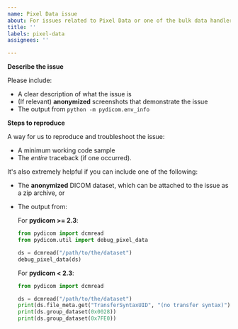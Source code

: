 ```yaml
---
name: Pixel Data issue
about: For issues related to Pixel Data or one of the bulk data handlers
title: ''
labels: pixel-data
assignees: ''

---
```


<!--
If your issue is that the pixel data "looks green/teal", or has strange colors, you probably need to apply a YCbCr to RGB color space conversion using `pydicom.pixel_data_handlers.convert_color_space()`.

See also: https://github.com/pydicom/pydicom/discussions/1577
-->

**Describe the issue**

Please include:
* A clear description of what the issue is
* (If relevant) **anonymized** screenshots that demonstrate the issue
* The output from `python -m pydicom.env_info`


**Steps to reproduce**

A way for us to reproduce and troubleshoot the issue:
* A minimum working code sample
* The *entire* traceback (if one occurred).

It's also extremely helpful if you can include one of the following:
* The **anonymized** DICOM dataset, which can be attached to the issue as a zip archive, or
* The output from:

  For **pydicom >= 2.3**:
  ```python
  from pydicom import dcmread
  from pydicom.util import debug_pixel_data

  ds = dcmread("/path/to/the/dataset")
  debug_pixel_data(ds)
  ```

  For **pydicom < 2.3**:
  ```python
  from pydicom import dcmread

  ds = dcmread("/path/to/the/dataset")
  print(ds.file_meta.get("TransferSyntaxUID", "(no transfer syntax)"))
  print(ds.group_dataset(0x0028))
  print(ds.group_dataset(0x7FE0))
  ```
